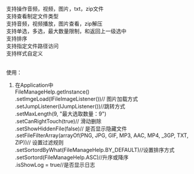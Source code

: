 支持操作音频，视频，图片，txt，zip文件<br> 
支持查看制定文件类型<br> 
支持音频，视频播放，图片查看，zip解压<br> 
支持单选，多选，最大数量限制，和返回上一级选中<br> 
支持排序<br>
支持指定文件路径访问<br> 
支持样式自定义<br><br>

使用：<br>
1) 在Application中 <br>
FileManageHelp.getInstance()<br>
                .setImgeLoad(IFileImageListener())// 图片加载方式<br>
                .setJumpListener(IJumpListener())//跳转方式 <br>
                .setMaxLength(9, "最大选取数量：9") <br>
                .setCanRightTouch(true)// 滑动删除 <br>
                .setShowHiddenFile(false)// 是否显示隐藏文件 <br>
                .setFileFilterArray(arrayOf(PNG, JPG, GIF, MP3, AAC, MP4, _3GP, TXT, ZIP))// 设置过滤规则<br>
                .setSortordByWhat(FileManageHelp.BY_DEFAULT)//设置排序方式<br>
                .setSortord(FileManageHelp.ASC)//升序或降序<br>
                .isShowLog = true//是否显示日志<br>
